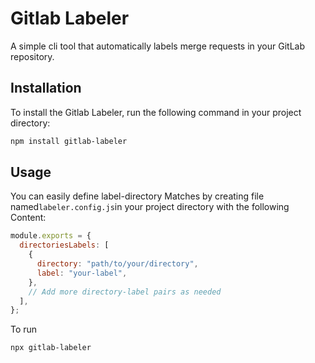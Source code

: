 # Gitlab Labeler

A simple cli tool that automatically labels merge requests in your GitLab repository.

## Installation

To install the Gitlab Labeler, run the following command in your project directory:

```bash
npm install gitlab-labeler
```

## Usage

You can easily define label-directory Matches by creating file named`labeler.config.js`in your project directory with the following Content:

```js
module.exports = {
  directoriesLabels: [
    {
      directory: "path/to/your/directory",
      label: "your-label",
    },
    // Add more directory-label pairs as needed
  ],
};
```

To run

```bash
npx gitlab-labeler
```
